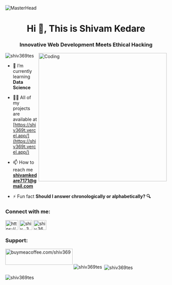 ![MasterHead](https://infowithart.com/wp-content/uploads/2019/01/Cover-image.gif)
<h1 align="center">Hi 👋, This is Shivam Kedare</h1>
<h3 align="center">Innovative Web Development Meets Ethical Hacking</h3>
<img align="right" alt="Coding" width="400" src="https://cdn.dribbble.com/users/1019864/screenshots/3079099/media/9e5055da2ee6c899aab9403ceb7d0dc3.gif">

<p align="left"> <img src="https://komarev.com/ghpvc/?username=shiv369tes&label=Profile%20views&color=0e75b6&style=flat" alt="shiv369tes" /> </p>

- 🌱 I’m currently learning **Data Science**

- 👨‍💻 All of my projects are available at [https://shiv369t.vercel.app/](https://shiv369t.vercel.app/)

- 📫 How to reach me **shivamkedare7171@gmail.com**

- ⚡ Fun fact **Should I answer chronologically or alphabetically? 🔍**

<h3 align="left">Connect with me:</h3>
<p align="left">
<a href="https://linkedin.com/in/https://www.linkedin.com/in/shivam-kedare-369t/" target="blank"><img align="center" src="https://raw.githubusercontent.com/rahuldkjain/github-profile-readme-generator/master/src/images/icons/Social/linked-in-alt.svg" alt="https://www.linkedin.com/in/shivam-kedare-369t/" height="30" width="40" /></a>
<a href="https://instagram.com/shiv__369_" target="blank"><img align="center" src="https://raw.githubusercontent.com/rahuldkjain/github-profile-readme-generator/master/src/images/icons/Social/instagram.svg" alt="shiv__369_" height="30" width="40" /></a>
<a href="https://discord.gg/shiv.369" target="blank"><img align="center" src="https://raw.githubusercontent.com/rahuldkjain/github-profile-readme-generator/master/src/images/icons/Social/discord.svg" alt="shiv.369" height="30" width="40" /></a>
</p>

<h3 align="left">Support:</h3>
<p><a href="https://www.buymeacoffee.com/buymeacoffee.com/shiv369"> <img align="left" src="https://cdn.buymeacoffee.com/buttons/v2/default-yellow.png" height="50" width="210" alt="buymeacoffee.com/shiv369" /></a></p><br><br>

<p><img align="left" src="https://github-readme-stats.vercel.app/api/top-langs?username=shiv369tes&show_icons=true&locale=en&layout=compact" alt="shiv369tes" /></p>

<p>&nbsp;<img align="center" src="https://github-readme-stats.vercel.app/api?username=shiv369tes&show_icons=true&locale=en" alt="shiv369tes" /></p>

<p><img align="center" src="https://github-readme-streak-stats.herokuapp.com/?user=shiv369tes&" alt="shiv369tes" /></p>
